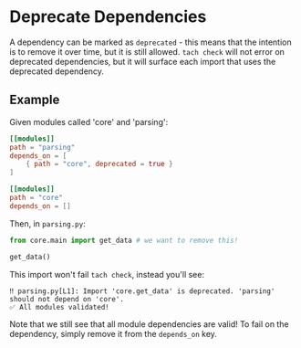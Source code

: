 # Deprecate Dependencies

A dependency can be marked as `deprecated` - this means that the intention is to remove it over time, but it is still allowed.
`tach check` will not error on deprecated dependencies, but it will surface each import that uses the deprecated dependency.

## Example

Given modules called 'core' and 'parsing':

```toml
[[modules]]
path = "parsing"
depends_on = [
    { path = "core", deprecated = true }
]

[[modules]]
path = "core"
depends_on = []
```

Then, in `parsing.py`:

```python
from core.main import get_data # we want to remove this!

get_data()
```

This import won't fail `tach check`, instead you'll see:
```shell
‼️ parsing.py[L1]: Import 'core.get_data' is deprecated. 'parsing' should not depend on 'core'.
✅ All modules validated!
```

Note that we still see that all module dependencies are valid! To fail on the dependency, simply remove it from the `depends_on` key.

